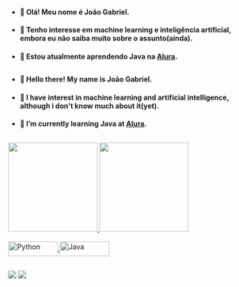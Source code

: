 - <h4>👋 Olá! Meu nome é João Gabriel.</h4>
- <h4>👀 Tenho interesse em machine learning e inteligência artificial, embora eu não saiba muito sobre o assunto(ainda).</h4>
- <h4> 🌱 Estou atualmente aprendendo Java na <a href="https://www.alura.com.br/">Alura</a>.</h4>


##
- <h4>👋 Hello there! My name is João Gabriel.</h4>
- <h4>👀 I have interest in machine learning and artificial intelligence, although i don't know much about it(yet).</h4>
- <h4> 🌱 I’m currently learning Java at <a href="https://www.alura.com.br/">Alura</a>.</h4>

  
##

 <div>
  <a href="https://github.com/Joao-Gabriel-NSilva">
  <img height="180em" src="https://github-readme-stats.vercel.app/api?username=Joao-Gabriel-NSilva&show_icons=true&theme=radical&include_all_commits=true&count_private=true&custom_title=João Gabriel's GitHub stats"/>
    
  <img height="180em" src="https://github-readme-stats.vercel.app/api/top-langs/?username=Joao-Gabriel-NSilva&langs_count=7&theme=radical"/>
</div>
  
<div style="display: inline_block"><br>
  <a href="https://www.google.com/search?q=python">
  <img align="center" alt="Python" height="30" width="100" src="https://img.shields.io/badge/Python-3776AB?style=for-the-badge&logo=python&logoColor=white">
  <a href="https://www.google.com/search?q=java">
  <img align="center" alt="Java" height="30" width="100" src="https://img.shields.io/badge/Java-ED8B00?style=for-the-badge&logo=java&logoColor=white">
</div> 
  
##
  
<div> 
  <a href="https://www.instagram.com/jgabriel10x" target="_blank"><img src="https://img.shields.io/badge/-Instagram-%23E4405F?style=for-the-badge&logo=instagram&logoColor=white" target="_blank"></a>
  <a href="https://www.linkedin.com/in/joaogabriel1604/" target="_blank"><img src="https://img.shields.io/badge/-LinkedIn-%230077B5?style=for-the-badge&logo=linkedin&logoColor=white" target="_blank"></a> 

</div>

